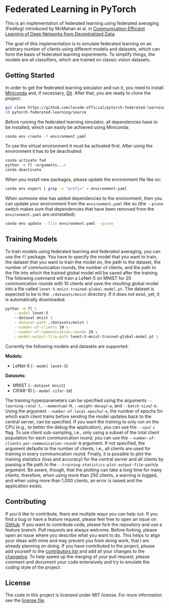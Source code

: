 # Federated Learning in PyTorch

This is an implementation of federated learning using federated averaging (FedAvg) introduced by McMahan et al. in [Communication-Efficient Learning of Deep Networks from Decentralized Data](https://arxiv.org/abs/1602.05629).

The goal of this implementation is to simulate federated learning on an arbitrary number of clients using different models and datasets, which can form the basis of federated learning experiments. To simplify things, the models are all classifiers, which are trained on classic vision datasets.

## Getting Started

In order to get the federated learning simulator and run it, you need to install [Miniconda](https://docs.conda.io/en/latest/miniconda.html) and, if necessary, [Git](https://git-scm.com/downloads). After that, you are ready to clone the project:

```bash
git clone https://github.com/lecode-official/pytorch-federated-learning.git
cd pytorch-federated-learning/source
```

Before running the federated learning simulator, all dependencies have to be installed, which can easily be achieved using Miniconda:

```bash
conda env create -f environment.yaml
```

To use the virtual environment it must be activated first. After using the environment it has to be deactivated:

```bash
conda activate fad
python -m fl <arguments...>
conda deactivate
```

When you install new packages, please update the environment file like so:

```bash
conda env export | grep -v "prefix" > environment.yaml
```

When someone else has added dependencies to the environment, then you can update your environment from the `environment.yaml` like so (the `--prune` switch makes sure that dependencies that have been removed from the `environment.yaml` are uninstalled):

```bash
conda env update --file environment.yaml --prune
```

## Training Models

To train models using federated learning and federated averaging, you can use the `fl` package. You have to specify the model that you want to train, the dataset that you want to train the model on, the path to the dataset, the number of communication rounds, the number of clients, and the path to the file into which the trained global model will be saved after the training. The following command will train a LeNet-5 on MNIST for 20 communication rounds with 10 clients and save the resulting global model into a file called `lenet-5-mnist-trained-global-model.pt`. The dataset is expected to be in the `./datasets/mnist` directory. If it does not exist, yet, it is automatically downloaded.

```bash
python -m fl \
    --model lenet-5
    --dataset mnist \
    --dataset-path ./datasets/mnist \
    --number-of-clients 10 \
    --number-of-communication-rounds 20 \
    --model-output-file-path lenet-5-mnist-trained-global-model.pt \
```

Currently the following models and datasets are supported:

**Models:**

- LeNet-5 (`--model lenet-5`)

**Datasets:**

- MNIST (`--dataset mnist`)
- CIFAR-10 (`--model cifar-10`)

The training hyperparameters can be specified using the arguments `--learning-rate`/`-l`, `--momentum`/`-M`, `--weight-decay`/`-w`, and `--batch-size`/`-b`. Using the argument `--number-of-local-epochs`/`-e`, the number of epochs for which each client trains before sending the model updates back to the central server, can be specified. If you want the training to only run on the CPU (e.g., to better the debug the application), you can use the `--cpu`/`-c` flag. To use client sub-sampling, i.e., only using a subset of the total client population for each communication round, you can use the `--number-of-clients-per-communication-round`/`-N` argument. If not specified, the argument defaults to the number of clients, i.e., all clients are used for training in every communication round. Finally, it is possible to plot the training statistics (loss and accuracy) for the central server and all clients by passing a file path to the `--training-statistics-plot-output-file-path`/`p` argument. Be aware, though, that the plotting can take a long time for many clients, therefore, when using more than 250 clients, a warning is logged, and when using more than 1,000 clients, an error is raised and the application exists.

## Contributing

If you'd like to contribute, there are multiple ways you can help out. If you find a bug or have a feature request, please feel free to open an issue on [GitHub](https://github.com/lecode-official/pytorch-federated-learning/issues). If you want to contribute code, please fork the repository and use a feature branch. Pull requests are always welcome. Before forking, please open an issue where you describe what you want to do. This helps to align your ideas with mine and may prevent you from doing work, that I am already planning on doing. If you have contributed to the project, please add yourself to the [contributors list](CONTRIBUTORS.md) and add all your changes to the [changelog](CHANGELOG.md). To help speed up the merging of your pull request, please comment and document your code extensively and try to emulate the coding style of the project.

## License

The code in this project is licensed under MIT license. For more information see the [license file](LICENSE).

